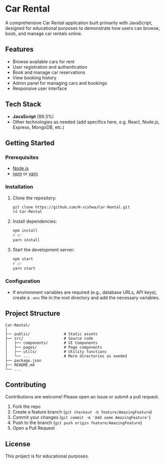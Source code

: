 # Car Rental

A comprehensive Car Rental application built primarily with JavaScript, designed for educational purposes to demonstrate how users can browse, book, and manage car rentals online.

## Features

- Browse available cars for rent
- User registration and authentication
- Book and manage car reservations
- View booking history
- Admin panel for managing cars and bookings
- Responsive user interface

## Tech Stack

- **JavaScript** (99.3%)
- Other technologies as needed (add specifics here, e.g. React, Node.js, Express, MongoDB, etc.)

## Getting Started

### Prerequisites

- [Node.js](https://nodejs.org/)
- [npm](https://www.npmjs.com/) or [yarn](https://yarnpkg.com/)

### Installation

1. Clone the repository:
    ```bash
    git clone https://github.com/H-vishwa/Car-Rental.git
    cd Car-Rental
    ```
2. Install dependencies:
    ```bash
    npm install
    # or
    yarn install
    ```
3. Start the development server:
    ```bash
    npm start
    # or
    yarn start
    ```

### Configuration

- If environment variables are required (e.g., database URLs, API keys), create a `.env` file in the root directory and add the necessary variables.

## Project Structure

```
Car-Rental/
│
├── public/               # Static assets
├── src/                  # Source code
│   ├── components/       # UI Components
│   ├── pages/            # Page components
│   ├── utils/            # Utility functions
│   └── ...               # More directories as needed
├── package.json
├── README.md
└── ...
```

## Contributing

Contributions are welcome! Please open an issue or submit a pull request.

1. Fork the repo
2. Create a feature branch (`git checkout -b feature/AmazingFeature`)
3. Commit your changes (`git commit -m 'Add some AmazingFeature'`)
4. Push to the branch (`git push origin feature/AmazingFeature`)
5. Open a Pull Request

## License

This project is for educational purposes.


 
 
